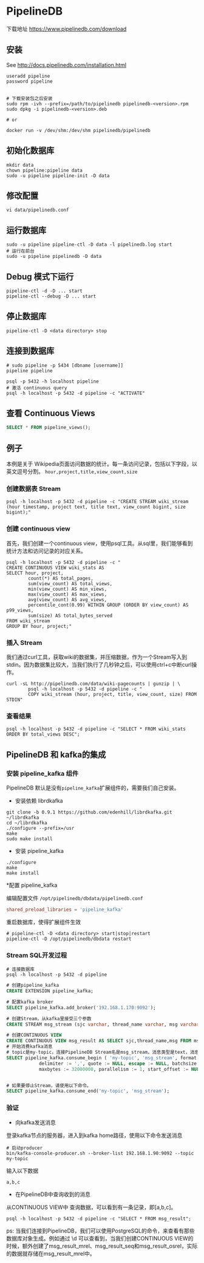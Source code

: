 # PipelineDB

下载地址 https://www.pipelinedb.com/download

## 安装

See http://docs.pipelinedb.com/installation.html


```shell
useradd pipeline
password pipeline


# 下载安装包之后安装
sudo rpm -ivh --prefix=/path/to/pipelinedb pipelinedb-<version>.rpm
sudo dpkg -i pipelinedb-<version>.deb

# or

docker run -v /dev/shm:/dev/shm pipelinedb/pipelinedb
```

## 初始化数据库

```shell
mkdir data
chown pipeline:pipeline data
sudo -u pipeline pipeline-init -D data
```

## 修改配置

```shell
vi data/pipelinedb.conf
```

## 运行数据库

```shell
sudo -u pipeline pipeline-ctl -D data -l pipelinedb.log start
# 运行在前台
sudo -u pipeline pipelinedb -D data
```

## Debug 模式下运行

```shell
pipeline-ctl -d -D ... start
pipeline-ctl --debug -D ... start
```

## 停止数据库

```shell
pipeline-ctl -D <data directory> stop
```

## 连接到数据库

```shell
# sudo pipeline -p 5434 [dbname [username]]
pipeline pipeline

psql -p 5432 -h localhost pipeline
# 激活 continuous query
psql -h localhost -p 5432 -d pipeline -c "ACTIVATE"
```

## 查看 Continuous Views

```sql
SELECT * FROM pipeline_views();
```

## 例子

本例是关于 Wikipedia页面访问数据的统计。每一条访问记录，包括以下字段，以英文逗号分割。
`hour,project,title,view_count,size`

### 创建数据表 Stream

```shell
psql -h localhost -p 5432 -d pipeline -c "CREATE STREAM wiki_stream (hour timestamp, project text, title text, view_count bigint, size bigint);"
```

### 创建 continuous view

首先，我们创建一个continuous view，使用psql工具。从sql里，我们能够看到统计方法和访问记录的对应关系。
```shell
psql -h localhost -p 5432 -d pipeline -c "
CREATE CONTINUOUS VIEW wiki_stats AS
SELECT hour, project,
        count(*) AS total_pages,
        sum(view_count) AS total_views,
        min(view_count) AS min_views,
        max(view_count) AS max_views,
        avg(view_count) AS avg_views,
        percentile_cont(0.99) WITHIN GROUP (ORDER BY view_count) AS p99_views,
        sum(size) AS total_bytes_served
FROM wiki_stream
GROUP BY hour, project;"
```

### 插入 Stream

我们通过curl工具，获取wiki的数据集，并压缩数据，作为一个Stream写入到stdin。因为数据集比较大，当我们执行了几秒钟之后，可以使用ctrl+c中断curl操作。
```shell
curl -sL http://pipelinedb.com/data/wiki-pagecounts | gunzip | \
        psql -h localhost -p 5432 -d pipeline -c "
        COPY wiki_stream (hour, project, title, view_count, size) FROM STDIN"
```

### 查看结果

```shell
psql -h localhost -p 5432 -d pipeline -c "SELECT * FROM wiki_stats ORDER BY total_views DESC";
```

## PipelineDB 和 kafka的集成

### 安装 pipeline_kafka 组件

PipelineDB 默认是没有`pipeline_kafka`扩展组件的，需要我们自己安装。

* 安装依赖 librdkafka

```shell
git clone -b 0.9.1 https://github.com/edenhill/librdkafka.git ~/librdkafka
cd ~/librdkafka
./configure --prefix=/usr
make
sudo make install
```

* 安装 pipeline_kafka

```shell
./configure
make
make install
```

*配置 pipeline_kafka

编辑配置文件 `/opt/pipelinedb/dbdata/pipelinedb.conf`

```conf
shared_preload_libraries = 'pipeline_kafka'
```

重启数据库，使得扩展组件生效
```shell
# pipeline-ctl -D <data directory> start|stop|restart
pipeline-ctl -D /opt/pipelinedb/dbdata restart
```

### Stream SQL开发过程

```shell
# 连接数据库
psql -h localhost -p 5432 -d pipeline
```

```sql
# 创建pipeline_kafka
CREATE EXTENSION pipeline_kafka;

# 配置kafka broker
SELECT pipeline_kafka.add_broker('192.168.1.170:9092');

# 创建Stream，从kafka里接受三个参数
CREATE STREAM msg_stream (sjc varchar, thread_name varchar, msg varchar);

# 创建CONTINUOUS VIEW
CREATE CONTINUOUS VIEW msg_result AS SELECT sjc,thread_name,msg FROM msg_stream;
# 开始消费kafka消息
# topic是my-topic，连接PipelineDB Stream名是msg_stream，消息类型是text，消息以英文逗号分割。
SELECT pipeline_kafka.consume_begin ( 'my-topic', 'msg_stream', format := 'text', 
            delimiter := ',', quote := NULL, escape := NULL, batchsize := 1000,
            maxbytes := 32000000, parallelism := 1, start_offset := NULL );


# 如果要停止Stream，请使用以下命令。
SELECT pipeline_kafka.consume_end('my-topic', 'msg_stream');
```

### 验证

* 向kafka发送消息

登录kafka节点的服务器，进入到kafka home路径，使用以下命令发送消息
```shell
# 启动producer
bin/kafka-console-producer.sh --broker-list 192.168.1.90:9092 --topic my-topic
```
输入以下数据
```text
a,b,c
```

* 在PipelineDB中查询收到的消息

从CONTINUOUS VIEW中 查询数据，可以看到有一条记录，即[a,b,c]。
```shell
psql -h localhost -p 5432 -d pipeline -c "SELECT * FROM msg_result";
```
ps: 当我们连接到PipelineDB，我们可以使用PostgreSQL的命令，来查看有那些数据库对象生成。例如通过 \d 可以查看到，当我们创建CONTINUOUS VIEW的时候，额外创建了msg_result_mrel、msg_result_seq和msg_result_osrel，实际的数据就存储在msg_result_mrel中。
